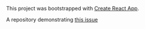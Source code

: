 This project was bootstrapped with [Create React App](https://github.com/facebookincubator/create-react-app).

A repository demonstrating [this issue](https://github.com/grommet/grommet/issues/1316)
